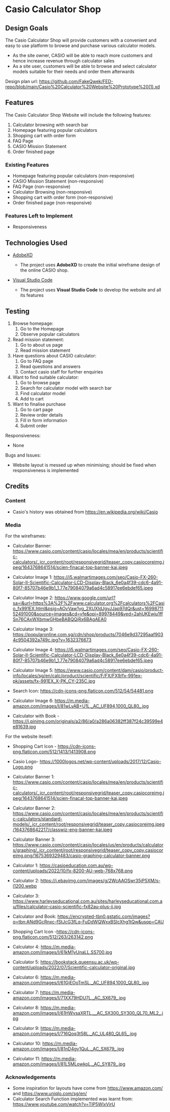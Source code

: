 # Casio Calculator Shop


 
## Design Goals

The Casio Calculator Shop will provide customers with a convenient and easy to use platform to browse and purchase various calculator models.
* As the site owner, CASIO will be able to reach more customers and hence increase revenue through calculator sales
* As a site user, customers will be able to browse and select calculator models suitable for their needs and order them afterwards

Design plan url: https://github.com/FakeQwek/FED-repo/blob/main/Casio%20Calculator%20Website%20Prototype%20(1).xd

## Features

The Casio Calculator Shop Website will include the following features:
1. Calculator browsing with search bar
2. Homepage featuring popular calculators
3. Shopping cart with order form
4. FAQ Page
5. CASIO Mission Statement
6. Order finished page
 
### Existing Features
- Homepage featuring popular calculators (non-responsive)
- CASIO Mission Statement (non-responsive)
- FAQ Page (non-responsive)
- Calculator Browsing (non-responsive)
- Shopping cart with order form (non-responsive)
- Order finished page (non-responsive)



### Features Left to Implement
- Responsiveness

  

## Technologies Used

- [AdobeXD](https://helpx.adobe.com/xd/get-started.html)
    - The project uses **AdobeXD** to create the initial wireframe design of the online CASIO shop.

- [Visual Studio Code](https://code.visualstudio.com/)
    - The project uses **Visual Studio Code** to develop the website and all its features

## Testing
1. Browse homepage:
    1. Go to the Homepage
    2. Observe popular calculators
2. Read mission statement:
    1. Go to about us page
    2. Read mission statement
3. Have questions about CASIO calculator:
    1. Go to FAQ page
    2. Read questions and answers
    3. Contact casio staff for further enquiries
4. Want to find suitable calculator:
    1. Go to browse page
    2. Search for calculator model with search bar
    3. Find calculator model
    4. Add to cart
5. Want to finalise purchase
    1. Go to cart page
    2. Review order details
    3. Fill in form information
    4. Submit order

Responsiveness:
* None

Bugs and Issues: 
* Website layout is messed up when minimising; should be fixed when responsiveness is implemented

## Credits

### Content
- Casio's history was obtained from https://en.wikipedia.org/wiki/Casio


### Media
For the wireframes:
  * Calculator Banner: https://www.casio.com/content/casio/locales/mea/en/products/scientific-calculators/_jcr_content/root/responsivegrid/teaser_copy.casiocoreimg.jpeg/1643768641514/scien-finacal-top-banner-kai.jpeg
    
  * Calculator Image 1: https://i5.walmartimages.com/seo/Casio-FX-260-Solar-II-Scientific-Calculator-LCD-Display-Black_6e0a4f39-cdc6-4a91-80f7-85707b46e9b1_1.77e79084079a6ad4c58917ee6ebdef65.jpeg
  
  * Calculator Image 2: https://www.google.com/url?sa=i&url=https%3A%2F%2Fwww.calculator.org%2Fcalculators%2FCasio_fx991EX.html&psig=AOvVaw1yg_2XUXIdJgyJJap97dQr&ust=1699871152491000&source=images&cd=vfe&opi=89978449&ved=2ahUKEwju1ffSn76CAxWXbmwGHbeBABQQjRx6BAgAEA0
  
  * Calculator Image 3: https://popularonline.com.sg/cdn/shop/products/7046e9d37295aaf9034c9504392a749c.jpg?v=1632376673
  
  * Calculator Image 4: https://i5.walmartimages.com/seo/Casio-FX-260-Solar-II-Scientific-Calculator-LCD-Display-Black_6e0a4f39-cdc6-4a91-80f7-85707b46e9b1_1.77e79084079a6ad4c58917ee6ebdef65.jpeg
  
  * Calculator Image 5: https://www.casio.com/content/dam/casio/product-info/locales/sg/en/calc/product/scientific/F/FX/FX9/fx-991ex-pk/assets/fx-991EX_X-PK_CY-235C.jpg
  
  * Search Icon: https://cdn-icons-png.flaticon.com/512/54/54481.png
  
  * Calculator Image 6: https://m.media-amazon.com/images/I/81wLyAB+U1L._AC_UF894,1000_QL80_.jpg
  
  * Calculator with Book - https://i.pinimg.com/originals/a2/86/a0/a286a06382ff387f24c39599e4e81639.jpg
  
  
For the website iteself: 
  * Shopping Cart Icon - https://cdn-icons-png.flaticon.com/512/1413/1413908.png

  * Casio Logo- https://1000logos.net/wp-content/uploads/2017/12/Casio-Logo.png

  * Calculator Banner 1: https://www.casio.com/content/casio/locales/mea/en/products/scientific-calculators/_jcr_content/root/responsivegrid/teaser_copy.casiocoreimg.jpeg/1643768641514/scien-finacal-top-banner-kai.jpeg

  * Calculator Banner 2: https://www.casio.com/content/casio/locales/mea/en/products/scientific-calculators/standard-models/_jcr_content/root/responsivegrid/teaser_copy.casiocoreimg.jpeg/1643768642217/classwiz-eng-banner-kai.jpeg

  * Calculator Banner 3: https://www.casio.com/content/casio/locales/us/en/products/calculators/graphing/_jcr_content/root/responsivegrid/teaser_copy_copy.casiocoreimg.png/1675369329483/casio-graphing-calculator-banner.png

  * Calculator 1: https://casioeducation.com.au/wp-content/uploads/2022/10/fx-8200-AU-web-768x768.png

  * Calculator 2: https://i.ebayimg.com/images/g/2WcAAOSwr35jP5XM/s-l1200.webp

  * Calculator 3: https://www.harleyseducational.com.au/sites/harleyseducational.com.au/files/calculator-casio-scientific-fx82au-plus-ii.jpg

  * Calculator and Book: https://encrypted-tbn0.gstatic.com/images?q=tbn:ANd9GcRnxc-fStJcG3fLq-FuDdWQWxxBSIcXhg1tQw&usqp=CAU

  * Shopping Cart Icon -https://cdn-icons-png.flaticon.com/512/263/263142.png

  * Calculator 4: https://m.media-amazon.com/images/I/61kM1yUnaLL.SS700.jpg

  * Calculator 5: https://bookstack.queensu.ac.uk/wp-content/uploads/2022/07/Scientific-calculator-original.jpg

  * Calculator 6: https://m.media-amazon.com/images/I/61GjEOoTmSL._AC_UF894,1000_QL80_.jpg

  * Calculator 7: https://m.media-amazon.com/images/I/71XX79HDU7L._AC_SX679_.jpg

  * Calculator 8: https://m.media-amazon.com/images/I/61HWvsaXRTL.__AC_SX300_SY300_QL70_ML2_.jpg

  * Calculator 9: https://m.media-amazon.com/images/I/716Qoq3t58L._AC_UL480_QL65_.jpg

  * Calculator 10: https://m.media-amazon.com/images/I/81nD4gy1QuL._AC_SX679_.jpg

  * Calculator 11: https://m.media-amazon.com/images/I/81L5MLowkoL._AC_SY879_.jpg


### Acknowledgements

- Some inspiration for layouts have come from https://www.amazon.com/ and https://www.uniqlo.com/sg/en/
- Calculator Search Function implemented was learnt from: https://www.youtube.com/watch?v=TlP5WIxVirU
